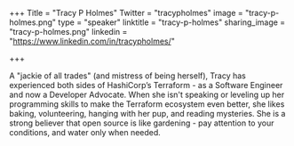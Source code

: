 +++
Title = "Tracy P Holmes"
Twitter = "tracypholmes"
image = "tracy-p-holmes.png"
type = "speaker"
linktitle = "tracy-p-holmes"
sharing_image = "tracy-p-holmes.png"
linkedin = "https://www.linkedin.com/in/tracypholmes/"

+++

A "jackie of all trades" (and mistress of being herself), Tracy has experienced both sides of HashiCorp’s Terraform - as a Software Engineer and now a Developer Advocate. When she isn't speaking or leveling up her programming skills to make the Terraform ecosystem even better, she likes baking, volunteering, hanging with her pup, and reading mysteries. She is a strong believer that open source is like gardening - pay attention to your conditions, and water only when needed.
